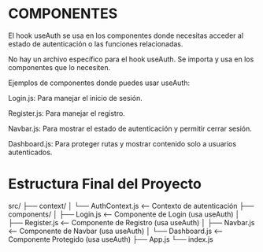 # COMPONENTES 
El hook useAuth se usa en los componentes donde necesitas acceder al estado de autenticación o las funciones relacionadas.

No hay un archivo específico para el hook useAuth. Se importa y usa en los componentes que lo necesiten.

Ejemplos de componentes donde puedes usar useAuth:

Login.js: Para manejar el inicio de sesión.

Register.js: Para manejar el registro.

Navbar.js: Para mostrar el estado de autenticación y permitir cerrar sesión.

Dashboard.js: Para proteger rutas y mostrar contenido solo a usuarios autenticados.

# Estructura Final del Proyecto #

src/
├── context/
│   └── AuthContext.js       <-- Contexto de autenticación
├── components/
│   ├── Login.js             <-- Componente de Login (usa useAuth)
│   ├── Register.js          <-- Componente de Registro (usa useAuth)
│   ├── Navbar.js            <-- Componente de Navbar (usa useAuth)
│   └── Dashboard.js         <-- Componente Protegido (usa useAuth)
├── App.js
└── index.js


